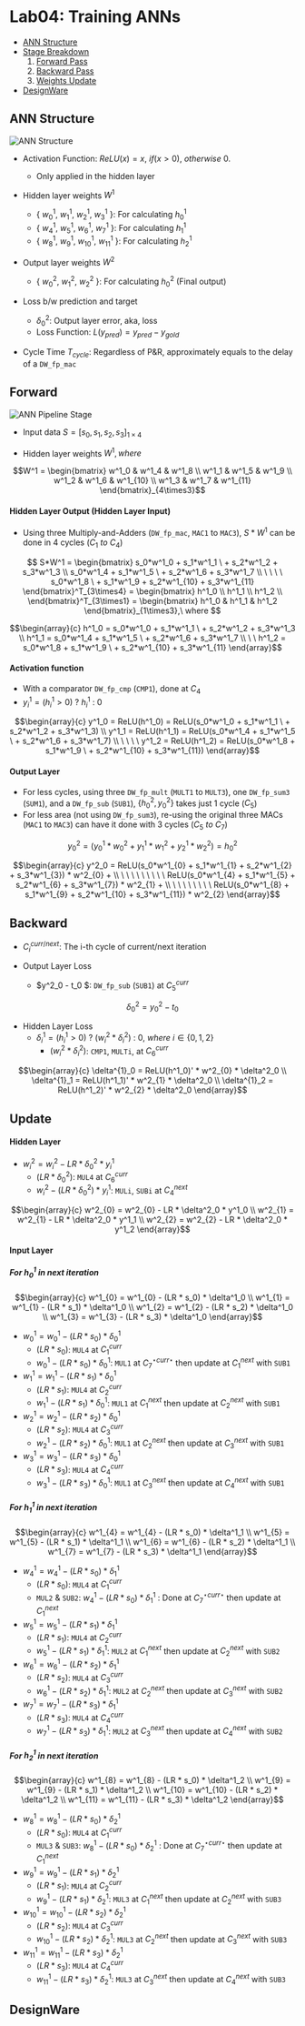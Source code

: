 # Lab04: Training ANNs

* [ANN Structure](#ann-structure)
* [Stage Breakdown](#forward)
   1. [Forward Pass](#forward)
   2. [Backward Pass](#backward)
   3. [Weights Update](#update)
 * [DesignWare](#designware)
      
## ANN Structure

![ANN Structure](ANN.png)

* Activation Function: $ReLU(x)=x,\ if (x>0),\ otherwise\ 0.$ 
  * Only applied in the hidden layer

* Hidden layer weights $W^1$
  * { $w^1_0$, $w^1_1$, $w^1_2$, $w^1_3$ }: For calculating $h^1_0$
  * { $w^1_4$, $w^1_5$, $w^1_6$, $w^1_7$ }: For calculating $h^1_1$
  * { $w^1_8$, $w^1_9$, $w^1_{10}$, $w^1_{11}$ }: For calculating $h^1_2$

* Output layer weights $W^2$
  * { $w^2_0$, $w^2_1$, $w^2_2$ }: For calculating $h^2_0$ (Final output)

* Loss b/w prediction and target
  * $\delta^2_0$: Output layer error, aka, loss
  * Loss Function: $L(y_{pred})=y_{pred}-y_{gold}$

* Cycle Time $T_{cycle}$: Regardless of P&R, approximately equals to the delay of a `DW_fp_mac`

## Forward

![ANN Pipeline Stage](./ANN%20Pipeline%20Stage.png)

* Input data $S = [s_0,s_1,s_2,s_3]_{1\times4}$

* Hidden layer weights $W^1, where$

```math
W^1 = 
\begin{bmatrix}
w^1_0 & w^1_4 & w^1_8    \\
w^1_1 & w^1_5 & w^1_9    \\
w^1_2 & w^1_6 & w^1_{10} \\
w^1_3 & w^1_7 & w^1_{11}
\end{bmatrix}_{4\times3}
```

#### Hidden Layer Output (Hidden Layer Input)

* Using three Multiply-and-Adders (`DW_fp_mac`, `MAC1` to `MAC3`), $S*W^1$ can be done in 4 cycles ($C_1\ to\ C_4$)

```math
 S*W^1 = 
\begin{bmatrix}
        s_0*w^1_0 + s_1*w^1_1 \ + s_2*w^1_2 + s_3*w^1_3   \\  
        s_0*w^1_4 + s_1*w^1_5 \ + s_2*w^1_6 + s_3*w^1_7   \\
\ \ \ \ s_0*w^1_8   \ + s_1*w^1_9 + s_2*w^1_{10} + s_3*w^1_{11}  \end{bmatrix}^T_{3\times4} = 
    \begin{bmatrix} 
    h^1_0 \\
    h^1_1 \\ 
    h^1_2 \\
    \end{bmatrix}^T_{3\times1} = 
        \begin{bmatrix} 
        h^1_0 & h^1_1 & h^1_2
        \end{bmatrix}_{1\times3},\ where 
```

```math
\begin{array}{c}
h^1_0 = s_0*w^1_0 + s_1*w^1_1 \ + s_2*w^1_2 + s_3*w^1_3 \\
    h^1_1 = s_0*w^1_4 + s_1*w^1_5 \ + s_2*w^1_6 + s_3*w^1_7 \\
\ \ h^1_2 = s_0*w^1_8 + s_1*w^1_9 \ + s_2*w^1_{10} + s_3*w^1_{11} 
\end{array}
```

#### Activation function

* With a comparator `DW_fp_cmp` (`CMP1`), done at $C_4$
* $y^1_i=(h^1_i>0)\ ?\ h^1_i\ :\ 0$

```math
\begin{array}{c}
        y^1_0 = ReLU(h^1_0) = ReLU(s_0*w^1_0 + s_1*w^1_1 \ + s_2*w^1_2 + s_3*w^1_3) \\
        y^1_1 = ReLU(h^1_1) = ReLU(s_0*w^1_4 + s_1*w^1_5 \ + s_2*w^1_6 + s_3*w^1_7)  \\
\ \ \ \ y^1_2 = ReLU(h^1_2) = ReLU(s_0*w^1_8 + s_1*w^1_9 \ + s_2*w^1_{10} + s_3*w^1_{11})
\end{array}
```

#### Output Layer

* For less cycles, using three `DW_fp_mult` (`MULT1` to `MULT3`), one `DW_fp_sum3` (`SUM1`), and a `DW_fp_sub` (`SUB1`), $\{h^2_0, y^2_0\}$  takes just 1 cycle ($C_5$)
* For less area (not using `DW_fp_sum3`), re-using the original three MACs (`MAC1` to `MAC3`) can have it done with 3 cycles ($C_5\ to\ C_7$)

```math 
y^2_0 = (y^1_0*w^2_{0} + y^1_1*w^2_{1} + y^1_2*w^2_{2}) = h^2_0 
```

```math
\begin{array}{c}
y^2_0 = ReLU(s_0*w^1_{0} + s_1*w^1_{1} + s_2*w^1_{2}  + s_3*w^1_{3})  * w^2_{0} +  \\
\ \ \ \ \ \ \ \ \ ReLU(s_0*w^1_{4} + s_1*w^1_{5} + s_2*w^1_{6}  + s_3*w^1_{7})  * w^2_{1} +  \\
\ \ \ \ \ \ \ \ ReLU(s_0*w^1_{8} + s_1*w^1_{9} + s_2*w^1_{10} + s_3*w^1_{11}) * w^2_{2} 
\end{array}
```

## Backward

* $C^{curr/next}_i$: The i-th cycle of current/next iteration

* Output Layer Loss
  * $y^2_0 - t_0 $: `DW_fp_sub` (`SUB1`) at $C^{curr}_5$ 

$$  \delta^2_0 = y^2_0 - t_0 $$

* Hidden Layer Loss
  * $\delta^1_i=(h^1_i>0)\ ? \ (w^2_{i}*\delta^2_i)\ :\ 0,\ where\ i\in\{0,1,2\}$
    * $(w^2_{i}*\delta^2_i)$: `CMP1`, `MULTi`, at $C^{curr}_6$

```math
\begin{array}{c}
    \delta^{1}_0 = ReLU(h^1_0)' * w^2_{0} * \delta^2_0 \\
    \delta^{1}_1 = ReLU(h^1_1)' * w^2_{1} * \delta^2_0 \\
    \delta^{1}_2 = ReLU(h^1_2)' * w^2_{2} * \delta^2_0 
\end{array}
```

## Update

#### Hidden Layer

* $w^2_{i} = w^2_{i} - LR * \delta^2_0 * y^1_i$
  * $(LR * \delta^2_0)$: `MUL4` at $C^{curr}_6$
  * $w^2_{i} - (LR * \delta^2_0)*y^1_i$: `MULi`, `SUBi` at $C^{next}_4$ 

```math
\begin{array}{c}
    w^2_{0} = w^2_{0} - LR * \delta^2_0 * y^1_0 \\
    w^2_{1} = w^2_{1} - LR * \delta^2_0 * y^1_1 \\
    w^2_{2} = w^2_{2} - LR * \delta^2_0 * y^1_2  
\end{array}
```


#### Input Layer

##### For $h^1_0$ in next iteration

```math
\begin{array}{c}
    w^1_{0} = w^1_{0} - (LR * s_0) * \delta^1_0 \\
    w^1_{1} = w^1_{1} - (LR * s_1) * \delta^1_0 \\
    w^1_{2} = w^1_{2} - (LR * s_2) * \delta^1_0 \\
    w^1_{3} = w^1_{3} - (LR * s_3) * \delta^1_0  
\end{array}
```

* $w^1_{0} = w^1_{0} - (LR * s_0) * \delta^1_0$ 
  * $(LR * s_0)$: `MUL4` at $C^{curr}_1$
  * $w^1_{0} - (LR * s_0) * \delta^1_0$: `MUL1` at $C^{\star curr \star}_7$ then update at $C^{next}_1$ with `SUB1`
* $w^1_{1} = w^1_{1} - (LR * s_1) * \delta^1_0$
  * $(LR * s_1)$: `MUL4` at $C^{curr}_2$
  * $w^1_{1} - (LR * s_1) * \delta^1_0$: `MUL1` at $C^{next}_1$ then update at $C^{next}_2$ with `SUB1`
* $w^1_{2} = w^1_{2} - (LR * s_2) * \delta^1_0$
  * $(LR * s_2)$: `MUL4` at $C^{curr}_3$
  * $w^1_{2} - (LR * s_2) * \delta^1_0$: `MUL1` at $C^{next}_2$ then update at $C^{next}_3$ with `SUB1` 
* $w^1_{3} = w^1_{3} - (LR * s_3) * \delta^1_0$
  * $(LR * s_3)$: `MUL4` at $C^{curr}_4$
  * $w^1_{3} - (LR * s_3) * \delta^1_0$: `MUL1` at $C^{next}_3$ then update at $C^{next}_4$ with `SUB1` 


##### For $h^1_1$ in next iteration

```math
\begin{array}{c}
    w^1_{4} = w^1_{4} - (LR * s_0) * \delta^1_1 \\
    w^1_{5} = w^1_{5} - (LR * s_1) * \delta^1_1 \\
    w^1_{6} = w^1_{6} - (LR * s_2) * \delta^1_1 \\
    w^1_{7} = w^1_{7} - (LR * s_3) * \delta^1_1  
\end{array}
```

* $w^1_{4} = w^1_{4} - (LR * s_0) * \delta^1_1$ 
  * $(LR * s_0)$: `MUL4` at $C^{curr}_1$
  * `MUL2` & `SUB2`: $w^1_{4} - (LR * s_0) * \delta^1_1$ : Done at $C^{\star curr \star}_7$ then update at $C^{next}_1$ 
* $w^1_{5} = w^1_{5} - (LR * s_1) * \delta^1_1$
  * $(LR * s_1)$: `MUL4` at $C^{curr}_2$
  * $w^1_{5} - (LR * s_1) * \delta^1_1$: `MUL2` at $C^{next}_1$ then update at $C^{next}_2$ with `SUB2` 
* $w^1_{6} = w^1_{6} - (LR * s_2) * \delta^1_1$
  * $(LR * s_2)$: `MUL4` at $C^{curr}_3$
  * $w^1_{6} - (LR * s_2) * \delta^1_1$: `MUL2` at $C^{next}_2$ then update at $C^{next}_3$ with `SUB2` 
* $w^1_{7} = w^1_{7} - (LR * s_3) * \delta^1_1$
  * $(LR * s_3)$: `MUL4` at $C^{curr}_4$
  * $w^1_{7} - (LR * s_3) * \delta^1_1$: `MUL2` at $C^{next}_3$ then update at $C^{next}_4$ with `SUB2` 


##### For $h^1_2$ in next iteration

```math
\begin{array}{c}
    w^1_{8}  = w^1_{8}  - (LR * s_0) * \delta^1_2 \\
    w^1_{9}  = w^1_{9}  - (LR * s_1) * \delta^1_2 \\
    w^1_{10} = w^1_{10} - (LR * s_2) * \delta^1_2 \\
    w^1_{11} = w^1_{11} - (LR * s_3) * \delta^1_2 
\end{array}
```

* $w^1_{8}  = w^1_{8}  - (LR * s_0) * \delta^1_2$ 
  * $(LR * s_0)$: `MUL4` at $C^{curr}_1$
  * `MUL3` & `SUB3`: $w^1_{8} - (LR * s_0) * \delta^1_2$ : Done at $C^{\star curr \star}_7$ then update at $C^{next}_1$ 
* $w^1_{9}  = w^1_{9}  - (LR * s_1) * \delta^1_2$
  * $(LR * s_1)$: `MUL4` at $C^{curr}_2$
  * $w^1_{9} - (LR * s_1) * \delta^1_2$: `MUL3` at $C^{next}_1$ then update at $C^{next}_2$ with `SUB3` 
* $w^1_{10} = w^1_{10} - (LR * s_2) * \delta^1_2$
  * $(LR * s_2)$: `MUL4` at $C^{curr}_3$
  * $w^1_{10} - (LR * s_2) * \delta^1_2$: `MUL3` at $C^{next}_2$ then update at $C^{next}_3$ with `SUB3` 
* $w^1_{11} = w^1_{11} - (LR * s_3) * \delta^1_2$
  * $(LR * s_3)$: `MUL4` at $C^{curr}_4$
  * $w^1_{11} - (LR * s_3) * \delta^1_2$: `MUL3` at $C^{next}_3$ then update at $C^{next}_4$ with `SUB3` 

## DesignWare
